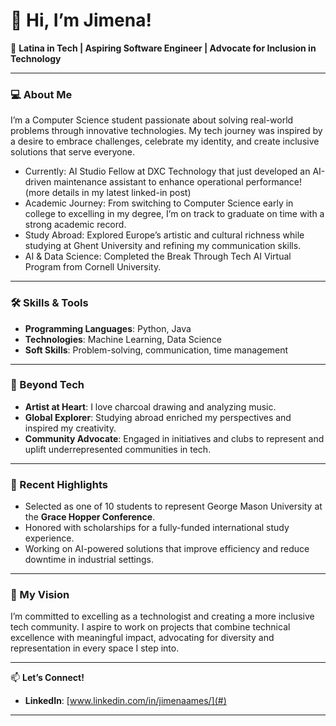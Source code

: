 # 👋 Hi, I’m **Jimena**!   

🌟 **Latina in Tech | Aspiring Software Engineer | Advocate for Inclusion in Technology**

---

### 💻 About Me  

I’m a Computer Science student passionate about solving real-world problems through innovative technologies. My tech journey was inspired by a desire to embrace challenges, celebrate my identity, and create inclusive solutions that serve everyone.  

- Currently: AI Studio Fellow at DXC Technology that just developed an AI-driven maintenance assistant to enhance operational performance! (more details in my latest linked-in post)  
- Academic Journey: From switching to Computer Science early in college to excelling in my degree, I’m on track to graduate on time with a strong academic record.  
- Study Abroad: Explored Europe’s artistic and cultural richness while studying at Ghent University and refining my communication skills.  
- AI & Data Science: Completed the Break Through Tech AI Virtual Program from Cornell University.  

---

### 🛠️ Skills & Tools  

- **Programming Languages**: Python, Java  
- **Technologies**: Machine Learning, Data Science  
- **Soft Skills**: Problem-solving, communication, time management  

---

### 🎤 Beyond Tech  

- **Artist at Heart**: I love charcoal drawing and analyzing music.  
- **Global Explorer**: Studying abroad enriched my perspectives and inspired my creativity.  
- **Community Advocate**: Engaged in initiatives and clubs to represent and uplift underrepresented communities in tech.  

---

### 🚀 Recent Highlights  

- Selected as one of 10 students to represent George Mason University at the **Grace Hopper Conference**.  
- Honored with scholarships for a fully-funded international study experience.  
- Working on AI-powered solutions that improve efficiency and reduce downtime in industrial settings.  

---

### 🌟 My Vision  

I’m committed to excelling as a technologist and creating a more inclusive tech community. I aspire to work on projects that combine technical excellence with meaningful impact, advocating for diversity and representation in every space I step into.  

---

📫 **Let’s Connect!**  
- **LinkedIn**: [www.linkedin.com/in/jimenaames/](#)  

---
